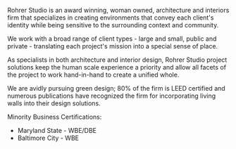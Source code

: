 Rohrer Studio is an award winning, woman owned, architecture and interiors firm that specializes in creating environments that convey each client's identity while being sensitive to the surrounding context and community.

We work with a broad range of client types - large and small, public and private - translating each project's mission into a special sense of place.

As specialists in both architecture and interior design, Rohrer Studio project solutions keep the human scale experience a priority and allow all facets of the project to work hand-in-hand to create a unified whole.

We are avidly pursuing green design; 80% of the firm is LEED certified and numerous publications have recognized the firm for incorporating living walls into their design solutions.

Minority Business Certifications:
- Maryland State - WBE/DBE
- Baltimore City - WBE

